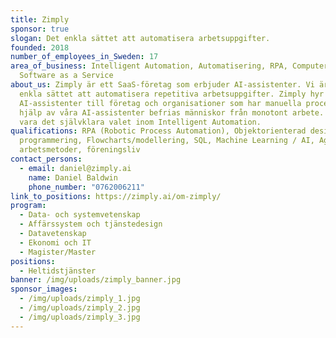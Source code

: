 ```yaml
---
title: Zimply
sponsor: true
slogan: Det enkla sättet att automatisera arbetsuppgifter.
founded: 2018
number_of_employees_in_Sweden: 17
area_of_business: Intelligent Automation, Automatisering, RPA, Computer Vision,
  Software as a Service
about_us: Zimply är ett SaaS-företag som erbjuder AI-assistenter. Vi är det
  enkla sättet att automatisera repetitiva arbetsuppgifter. Zimply hyr ut
  AI-assistenter till företag och organisationer som har manuella processer. Med
  hjälp av våra AI-assistenter befrias människor från monotont arbete. Vi vill
  vara det självklara valet inom Intelligent Automation.
qualifications: RPA (Robotic Process Automation), Objektorienterad design och
  programmering, Flowcharts/modellering, SQL, Machine Learning / AI, Agila
  arbetsmetoder, föreningsliv
contact_persons:
  - email: daniel@zimply.ai
    name: Daniel Baldwin
    phone_number: "0762006211"
link_to_positions: https://zimply.ai/om-zimply/
program:
  - Data- och systemvetenskap
  - Affärssystem och tjänstedesign
  - Datavetenskap
  - Ekonomi och IT
  - Magister/Master
positions:
  - Heltidstjänster
banner: /img/uploads/zimply_banner.jpg
sponsor_images:
  - /img/uploads/zimply_1.jpg
  - /img/uploads/zimply_2.jpg
  - /img/uploads/zimply_3.jpg
---
```

